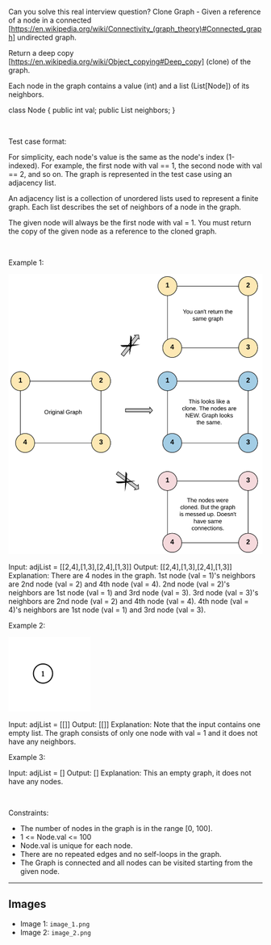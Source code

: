 Can you solve this real interview question? Clone Graph - Given a reference of a node in a connected [https://en.wikipedia.org/wiki/Connectivity_(graph_theory)#Connected_graph] undirected graph.

Return a deep copy [https://en.wikipedia.org/wiki/Object_copying#Deep_copy] (clone) of the graph.

Each node in the graph contains a value (int) and a list (List[Node]) of its neighbors.


class Node {
    public int val;
    public List<Node> neighbors;
}


 

Test case format:

For simplicity, each node's value is the same as the node's index (1-indexed). For example, the first node with val == 1, the second node with val == 2, and so on. The graph is represented in the test case using an adjacency list.

An adjacency list is a collection of unordered lists used to represent a finite graph. Each list describes the set of neighbors of a node in the graph.

The given node will always be the first node with val = 1. You must return the copy of the given node as a reference to the cloned graph.

 

Example 1:

![Example 1](./image_1.png)


Input: adjList = [[2,4],[1,3],[2,4],[1,3]]
Output: [[2,4],[1,3],[2,4],[1,3]]
Explanation: There are 4 nodes in the graph.
1st node (val = 1)'s neighbors are 2nd node (val = 2) and 4th node (val = 4).
2nd node (val = 2)'s neighbors are 1st node (val = 1) and 3rd node (val = 3).
3rd node (val = 3)'s neighbors are 2nd node (val = 2) and 4th node (val = 4).
4th node (val = 4)'s neighbors are 1st node (val = 1) and 3rd node (val = 3).


Example 2:

![Example 2](./image_2.png)


Input: adjList = [[]]
Output: [[]]
Explanation: Note that the input contains one empty list. The graph consists of only one node with val = 1 and it does not have any neighbors.


Example 3:


Input: adjList = []
Output: []
Explanation: This an empty graph, it does not have any nodes.


 

Constraints:

 * The number of nodes in the graph is in the range [0, 100].
 * 1 <= Node.val <= 100
 * Node.val is unique for each node.
 * There are no repeated edges and no self-loops in the graph.
 * The Graph is connected and all nodes can be visited starting from the given node.

---

## Images

- Image 1: `image_1.png`
- Image 2: `image_2.png`
